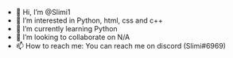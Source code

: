 - 👋 Hi, I’m @Slimi1
- 👀 I’m interested in Python, html, css and c++
- 🌱 I’m currently learning Python
- 💞️ I’m looking to collaborate on N/A
- 📫 How to reach me: You can reach me on discord (Slimi#6969)

<!---
Slimi1/Slimi1 is a ✨ special ✨ repository because its `README.md` (this file) appears on your GitHub profile.
You can click the Preview link to take a look at your changes.
--->
